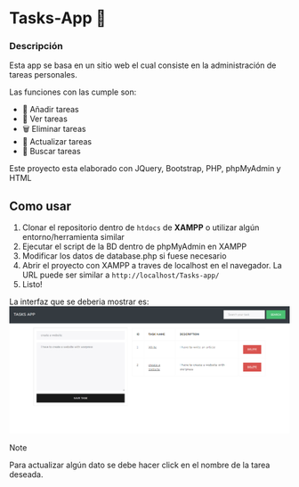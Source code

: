 # Tasks-App 📲

### Descripción

Esta app se basa en un sitio web el cual consiste en la administración de tareas personales.

Las funciones con las cumple son:

- 📕 Añadir tareas
- 👀 Ver tareas
- 🗑️ Eliminar tareas
- 📄 Actualizar tareas
- 🔎 Buscar tareas

Este proyecto esta elaborado con JQuery, Bootstrap, PHP, phpMyAdmin y HTML

## Como usar

1. Clonar el repositorio dentro de `htdocs` de **XAMPP** o utilizar algún entorno/herramienta similar
2. Ejecutar el script de la BD dentro de phpMyAdmin en XAMPP
3. Modificar los datos de database.php si fuese necesario
4. Abrir el proyecto con XAMPP a traves de localhost en el navegador. La URL puede ser similar a `http://localhost/Tasks-app/`
5. Listo!

La interfaz que se deberia mostrar es:
![alt text](image.png)

> [!NOTE]
> Para actualizar algún dato se debe hacer click en el nombre de la tarea deseada.
